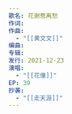 ```yaml
---
歌名: 花谢惹离愁
作词: 
作曲:
  - "[[黄文文]]"
编曲: 
专辑: 
发行: 2021-12-23
演唱:
  - "[[花僮]]"
EP: 39
抄袭:
  - "[[走天涯]]"
---
```

